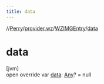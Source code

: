 ```yaml
---
title: data
---
```

//[Perry](../../../index.html)/[provider.wz](../index.html)/[WZIMGEntry](index.html)/[data](data.html)



# data



[jvm]\
open override var [data](data.html): [Any](https://kotlinlang.org/api/latest/jvm/stdlib/kotlin/-any/index.html)? = null




